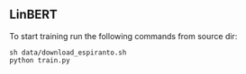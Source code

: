 ## LinBERT

To start training run the following commands from source dir:
```(bash)
sh data/download_espiranto.sh
python train.py
```